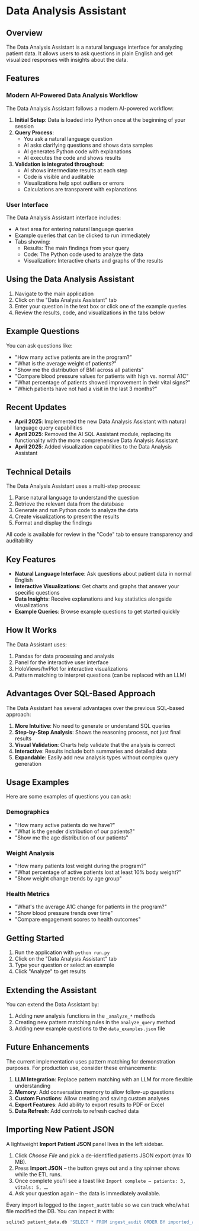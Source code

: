 # Data Analysis Assistant

## Overview

The Data Analysis Assistant is a natural language interface for analyzing patient data. It allows users to ask questions in plain English and get visualized responses with insights about the data.

## Features

### Modern AI-Powered Data Analysis Workflow

The Data Analysis Assistant follows a modern AI-powered workflow:

1. **Initial Setup**: Data is loaded into Python once at the beginning of your session
2. **Query Process**:
   - You ask a natural language question
   - AI asks clarifying questions and shows data samples
   - AI generates Python code with explanations
   - AI executes the code and shows results
3. **Validation is integrated throughout**:
   - AI shows intermediate results at each step
   - Code is visible and auditable
   - Visualizations help spot outliers or errors
   - Calculations are transparent with explanations

### User Interface

The Data Analysis Assistant interface includes:

- A text area for entering natural language queries
- Example queries that can be clicked to run immediately
- Tabs showing:
  - Results: The main findings from your query
  - Code: The Python code used to analyze the data
  - Visualization: Interactive charts and graphs of the results

## Using the Data Analysis Assistant

1. Navigate to the main application
2. Click on the "Data Analysis Assistant" tab
3. Enter your question in the text box or click one of the example queries
4. Review the results, code, and visualizations in the tabs below

## Example Questions

You can ask questions like:

- "How many active patients are in the program?"
- "What is the average weight of patients?"
- "Show me the distribution of BMI across all patients"
- "Compare blood pressure values for patients with high vs. normal A1C"
- "What percentage of patients showed improvement in their vital signs?"
- "Which patients have not had a visit in the last 3 months?"

## Recent Updates

- **April 2025**: Implemented the new Data Analysis Assistant with natural language query capabilities
- **April 2025**: Removed the AI SQL Assistant module, replacing its functionality with the more comprehensive Data Analysis Assistant
- **April 2025**: Added visualization capabilities to the Data Analysis Assistant

## Technical Details

The Data Analysis Assistant uses a multi-step process:
1. Parse natural language to understand the question
2. Retrieve the relevant data from the database
3. Generate and run Python code to analyze the data
4. Create visualizations to present the results
5. Format and display the findings

All code is available for review in the "Code" tab to ensure transparency and auditability

## Key Features

- **Natural Language Interface**: Ask questions about patient data in normal English
- **Interactive Visualizations**: Get charts and graphs that answer your specific questions
- **Data Insights**: Receive explanations and key statistics alongside visualizations
- **Example Queries**: Browse example questions to get started quickly

## How It Works

The Data Assistant uses:
1. Pandas for data processing and analysis
2. Panel for the interactive user interface
3. HoloViews/hvPlot for interactive visualizations
4. Pattern matching to interpret questions (can be replaced with an LLM)

## Advantages Over SQL-Based Approach

The Data Assistant has several advantages over the previous SQL-based approach:

1. **More Intuitive**: No need to generate or understand SQL queries
2. **Step-by-Step Analysis**: Shows the reasoning process, not just final results
3. **Visual Validation**: Charts help validate that the analysis is correct
4. **Interactive**: Results include both summaries and detailed data
5. **Expandable**: Easily add new analysis types without complex query generation

## Usage Examples

Here are some examples of questions you can ask:

### Demographics
- "How many active patients do we have?"
- "What is the gender distribution of our patients?"
- "Show me the age distribution of our patients"

### Weight Analysis
- "How many patients lost weight during the program?"
- "What percentage of active patients lost at least 10% body weight?"
- "Show weight change trends by age group"

### Health Metrics
- "What's the average A1C change for patients in the program?"
- "Show blood pressure trends over time"
- "Compare engagement scores to health outcomes"

## Getting Started

1. Run the application with `python run.py`
2. Click on the "Data Analysis Assistant" tab
3. Type your question or select an example
4. Click "Analyze" to get results

## Extending the Assistant

You can extend the Data Assistant by:

1. Adding new analysis functions in the `_analyze_*` methods
2. Creating new pattern matching rules in the `analyze_query` method
3. Adding new example questions to the `data_examples.json` file

## Future Enhancements

The current implementation uses pattern matching for demonstration purposes. For production use, consider these enhancements:

1. **LLM Integration**: Replace pattern matching with an LLM for more flexible understanding
2. **Memory**: Add conversation memory to allow follow-up questions
3. **Custom Functions**: Allow creating and saving custom analyses
4. **Export Features**: Add ability to export results to PDF or Excel
5. **Data Refresh**: Add controls to refresh cached data

## Importing New Patient JSON

A lightweight **Import Patient JSON** panel lives in the left sidebar.

1. Click *Choose File* and pick a de-identified patients JSON export (max 10 MB).
2. Press **Import JSON** – the button greys out and a tiny spinner shows while the ETL runs.
3. Once complete you'll see a toast like `Import complete – patients: 3, vitals: 5, …`.
4. Ask your question again – the data is immediately available.

Every import is logged to the `ingest_audit` table so we can track who/what file modified the DB. You can inspect it with:

```bash
sqlite3 patient_data.db 'SELECT * FROM ingest_audit ORDER BY imported_at DESC LIMIT 5;' | column -t
``` 